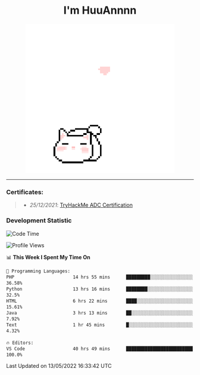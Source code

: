 <h1 align='center'>I'm HuuAnnnn</h1>
<p align="center">
 <img src="cat_intro.gif" />
</p>

___

### Certificates:
>- *25/12/2021*: [TryHackMe ADC Certification](https://tryhackme-certificates.s3-eu-west-1.amazonaws.com/THM-HKVVJOIWJA.png)


### Development Statistic

<!--START_SECTION:waka-->
![Code Time](http://img.shields.io/badge/Code%20Time-204%20hrs%2018%20mins-blue)

![Profile Views](http://img.shields.io/badge/Profile%20Views-0-blue)

📊 **This Week I Spent My Time On** 

```text
💬 Programming Languages: 
PHP                      14 hrs 55 mins      █████████░░░░░░░░░░░░░░░░   36.58% 
Python                   13 hrs 16 mins      ████████░░░░░░░░░░░░░░░░░   32.5% 
HTML                     6 hrs 22 mins       ████░░░░░░░░░░░░░░░░░░░░░   15.61% 
Java                     3 hrs 13 mins       ██░░░░░░░░░░░░░░░░░░░░░░░   7.92% 
Text                     1 hr 45 mins        █░░░░░░░░░░░░░░░░░░░░░░░░   4.32%

🔥 Editors: 
VS Code                  40 hrs 49 mins      █████████████████████████   100.0%

```


 Last Updated on 13/05/2022 16:33:42 UTC
<!--END_SECTION:waka-->
